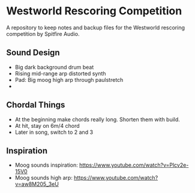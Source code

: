 # Westworld Rescoring Competition
A repository to keep notes and backup files for the Westworld rescoring competition by Spitfire Audio. 

## Sound Design
 - Big dark background drum beat
 - Rising mid-range arp distorted synth
 - Pad: Big moog high arp through paulstretch
 - 
 
 ## Chordal Things
 - At the beginning make chords really long. Shorten them with build. 
 - At hit, stay on 6m/4 chord
 - Later in song, switch to 2 and 3

## Inspiration
- Moog sounds inspiration: https://www.youtube.com/watch?v=Plcv2e-15V0
- Moog sounds high arp: https://www.youtube.com/watch?v=aw8M205_3eU

